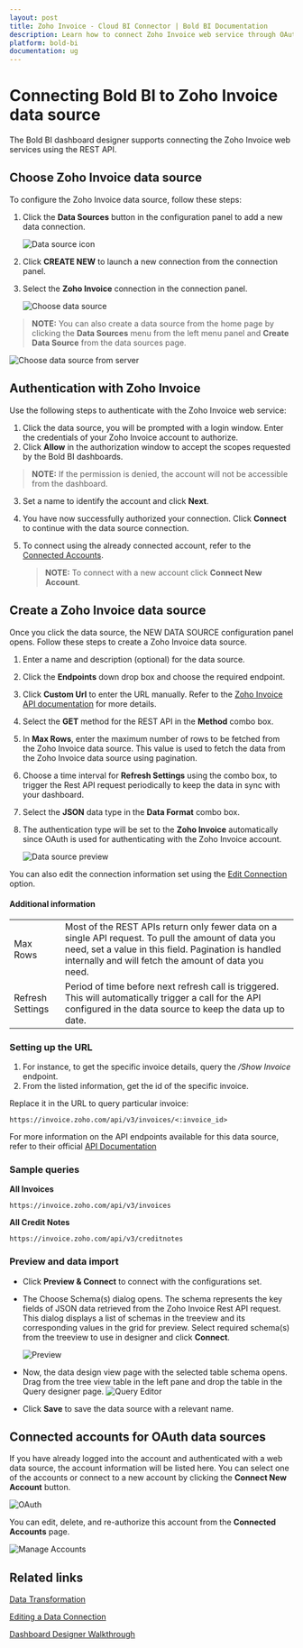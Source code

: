```yaml
---
layout: post
title: Zoho Invoice - Cloud BI Connector | Bold BI Documentation
description: Learn how to connect Zoho Invoice web service through OAuth-based authentication with cloud-hosted Bold BI and create data source.
platform: bold-bi
documentation: ug
---
```


# Connecting Bold BI to Zoho Invoice data source
The Bold BI dashboard designer supports connecting the Zoho Invoice web services using the REST API. 

## Choose Zoho Invoice data source
To configure the Zoho Invoice data source, follow these steps:
1. Click the **Data Sources** button in the configuration panel to add a new data connection.

   ![Data source icon](/static/assets/cloud/working-with-datasource/data-connectors/images/common/DataSourcesIcon.png)

2. Click **CREATE NEW** to launch a new connection from the connection panel.
3. Select the **Zoho Invoice** connection in the connection panel.

   ![Choose data source](/static/assets/cloud/working-with-datasource/data-connectors/images/Zohoinvoice/ChooseDS.png)

> **NOTE:**  You can also create a data source from the home page by clicking the **Data Sources** menu from the left menu panel and **Create Data Source** from the data sources page.

   ![Choose data source from server](/static/assets/cloud/working-with-datasource/data-connectors/images/Zohoinvoice/ChooseDS_Server.png)
   
## Authentication with Zoho Invoice
Use the following steps to authenticate with the Zoho Invoice web service:

1. Click the data source, you will be prompted with a login window. Enter the credentials of your Zoho Invoice account to authorize.
2. Click **Allow** in the authorization window to accept the scopes requested by the Bold BI dashboards. 
> **NOTE:**  If the permission is denied, the account will not be accessible from the dashboard.
3. Set a name to identify the account and click **Next**. 
4. You have now successfully authorized your connection. Click **Connect** to continue with the data source connection.
5. To connect using the already connected account, refer to the [Connected Accounts](/cloud-bi/working-with-data-source/data-connectors/zoho-invoice/#connected-accounts-for-oauth-data-sources).

     > **NOTE:**  To connect with a new account click **Connect New Account**.

## Create a Zoho Invoice data source
Once you click the data source, the NEW DATA SOURCE configuration panel opens. Follow these steps to create a Zoho Invoice data source.
1. Enter a name and description (optional) for the data source.
2. Click the **Endpoints** down drop box and choose the required endpoint.
3. Click **Custom Url** to enter the URL manually. Refer to the [Zoho Invoice API documentation](https://www.zoho.com/invoice/api/v3/#introduction) for more details.
4. Select the **GET** method for the REST API in the **Method** combo box.
5. In **Max Rows**, enter the maximum number of rows to be fetched from the Zoho Invoice data source. This value is used to fetch the data from the Zoho Invoice data source using pagination.
6. Choose a time interval for **Refresh Settings** using the combo box, to trigger the Rest API request periodically to keep the data in sync with your dashboard.  
7. Select the **JSON** data type in the **Data Format** combo box.
8. The authentication type will be set to the **Zoho Invoice** automatically since OAuth is used for authenticating with the Zoho Invoice account.

    ![Data source preview](/static/assets/cloud/working-with-datasource/data-connectors/images/Zohoinvoice/DataSourcesView.png)

You can also edit the connection information set using the [Edit Connection](/cloud-bi/working-with-data-source/editing-a-data-connection/) option.


#### Additional information
<table width="600">
<tr>
<td>
Max Rows
</td>
<td>
Most of the REST APIs return only fewer data on a single API request. To pull the amount of data you need, set a value in this field.  
Pagination is handled internally and will fetch the amount of data you need.
</td>
</tr>
<tr>
<td>
Refresh Settings
</td>
<td>
Period of time before next refresh call is triggered. This will automatically trigger a call for the API configured in the data source to keep the data up to date.
</td>
</tr>
</table>

### Setting up the URL

1. For instance, to get the specific invoice details, query the <i>/Show Invoice</i> endpoint.
2. From the listed information, get the id of the specific invoice.

Replace it in the URL to query particular invoice:

`https://invoice.zoho.com/api/v3/invoices/<:invoice_id>`

For more information on the API endpoints available for this data source, refer to their official [API Documentation](https://www.zoho.com/invoice/api/v3/#introduction)

### Sample queries

**All Invoices**

`https://invoice.zoho.com/api/v3/invoices`

**All Credit Notes**

`https://invoice.zoho.com/api/v3/creditnotes`


### Preview and data import
* Click **Preview & Connect** to connect with the configurations set.
* The Choose Schema(s) dialog opens. The schema represents the key fields of JSON data retrieved from the Zoho Invoice Rest API request. This dialog displays a list of schemas in the treeview and its corresponding values in the grid for preview. Select required schema(s) from the treeview to use in designer and click **Connect**.

   ![Preview](/static/assets/cloud/working-with-datasource/data-connectors/images/common/Preview.png)

* Now, the data design view page with the selected table schema opens. Drag from the tree view table in the left pane and drop the table in the Query designer page.
   ![Query Editor](/static/assets/cloud/working-with-datasource/data-connectors/images/common/QueryEditor.png)

* Click **Save** to save the data source with a relevant name.

## Connected accounts for OAuth data sources
If you have already logged into the account and authenticated with a web data source, the account information will be listed here. You can select one of the accounts or connect to a new account by clicking the **Connect New Account** button.

   ![OAuth](/static/assets/cloud/working-with-datasource/data-connectors/images/Zohoinvoice/OAuthDS.png)

You can edit, delete, and re-authorize this account from the **Connected Accounts** page.

   ![Manage Accounts](/static/assets/cloud/working-with-datasource/data-connectors/images/Zohoinvoice/ManageDS.png)

## Related links
[Data Transformation](/cloud-bi/working-with-data-source/transforming-data/joining-table/)

[Editing a Data Connection](/cloud-bi/working-with-data-source/editing-a-data-connection/)   

[Dashboard Designer Walkthrough](/cloud-bi/getting-started/quick-start/)